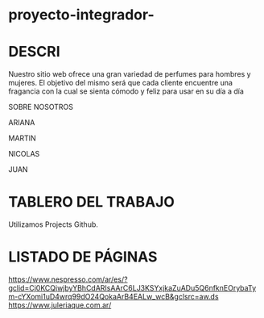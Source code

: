 # proyecto-integrador-

# DESCRI
Nuestro sitio web ofrece una gran variedad de perfumes para hombres y mujeres. El objetivo del mismo será que cada cliente encuentre una fragancia con la cual se sienta cómodo y feliz para usar en su día a día

SOBRE NOSOTROS

ARIANA 

MARTIN 

NICOLAS

JUAN

# TABLERO DEL TRABAJO

Utilizamos Projects Github.

#  LISTADO DE PÁGINAS

https://www.nespresso.com/ar/es/?gclid=Cj0KCQjwjbyYBhCdARIsAArC6LJ3KSYxjkaZuADu5Q6nfknEOrybaTym-cYXomi1uD4wrq99dO24QokaArB4EALw_wcB&gclsrc=aw.ds<br>
https://www.juleriaque.com.ar/
